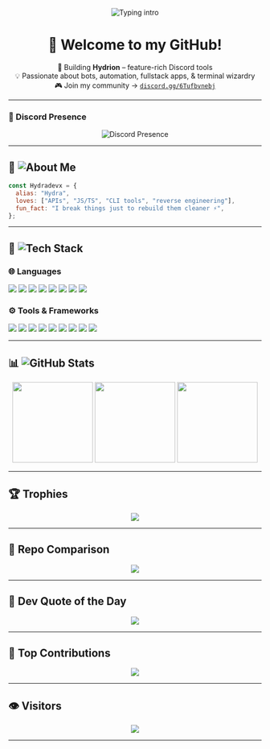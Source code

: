 <!-- prettier-ignore-start -->
<p align="center">
  <img src="https://readme-typing-svg.herokuapp.com?font=Fira+Code&weight=600&size=24&duration=4000&pause=1000&color=00FFD9&center=true&vCenter=true&width=600&lines=Hey+I'm+Hydradevx!;Crafting+Hydrion+Tools+%F0%9F%9A%80;Discord+Bot+Dev+%7C+Fullstack+Builder;Automation+%7C+APIs+%7C+Cross-Platform+Tools" alt="Typing intro" />
</p>

<h1 align="center">👋 Welcome to my GitHub!</h1>

<p align="center">
  🚀 Building <strong>Hydrion</strong> – feature-rich Discord tools<br>
  💡 Passionate about bots, automation, fullstack apps, & terminal wizardry<br>
  🎮 Join my community → <a href="https://discord.gg/6Tufbvnebj"><code>discord.gg/6Tufbvnebj</code></a>
</p>

---

### 📡 Discord Presence
<p align="center">
  <img src="https://lanyard.cnrad.dev/api/1251647487081709682" alt="Discord Presence">
</p>

---

## 🧠 <img src="https://readme-typing-svg.herokuapp.com?font=Fira+Code&size=20&duration=3000&pause=1000&color=00FFA2&center=false&vCenter=false&width=180&lines=About+Me" alt="About Me" />

```js
const Hydradevx = {
  alias: "Hydra",
  loves: ["APIs", "JS/TS", "CLI tools", "reverse engineering"],
  fun_fact: "I break things just to rebuild them cleaner ⚡",
};
```

---

## 🧰 <img src="https://readme-typing-svg.herokuapp.com?font=Fira+Code&size=20&duration=3000&pause=1000&color=00FFA2&center=false&vCenter=false&width=200&lines=Tech+Stack" alt="Tech Stack" />

### 🌐 Languages
<p>
  <img src="https://img.shields.io/badge/JavaScript-%23F7DF1E.svg?style=for-the-badge&logo=javascript&logoColor=black"/>
  <img src="https://img.shields.io/badge/TypeScript-%23007ACC.svg?style=for-the-badge&logo=typescript&logoColor=white"/>
  <img src="https://img.shields.io/badge/Python-%233776AB.svg?style=for-the-badge&logo=python&logoColor=white"/>
  <img src="https://img.shields.io/badge/C++-%2300599C.svg?style=for-the-badge&logo=c%2B%2B&logoColor=white"/>
  <img src="https://img.shields.io/badge/C%23-%23239120.svg?style=for-the-badge&logo=csharp&logoColor=white"/>
  <img src="https://img.shields.io/badge/Lua-%232C2D72.svg?style=for-the-badge&logo=lua&logoColor=white"/>
  <img src="https://img.shields.io/badge/Markdown-%23000000.svg?style=for-the-badge&logo=markdown&logoColor=white"/>
  <img src="https://img.shields.io/badge/Bash-%23121011.svg?style=for-the-badge&logo=gnu-bash&logoColor=white"/>
</p>

### ⚙️ Tools & Frameworks
<p>
  <img src="https://img.shields.io/badge/Node.js-%236DA55F.svg?style=for-the-badge&logo=node.js&logoColor=white"/>
  <img src="https://img.shields.io/badge/React-%2361DAFB.svg?style=for-the-badge&logo=react&logoColor=black"/>
  <img src="https://img.shields.io/badge/MongoDB-%2347A248.svg?style=for-the-badge&logo=mongodb&logoColor=white"/>
  <img src="https://img.shields.io/badge/Vercel-%23000000.svg?style=for-the-badge&logo=vercel&logoColor=white"/>
  <img src="https://img.shields.io/badge/TailwindCSS-%2338B2AC.svg?style=for-the-badge&logo=tailwind-css&logoColor=white"/>
  <img src="https://img.shields.io/badge/Electron-%231970.svg?style=for-the-badge&logo=electron&logoColor=white"/>
  <img src="https://img.shields.io/badge/Flask-%23000.svg?style=for-the-badge&logo=flask&logoColor=white"/>
  <img src="https://img.shields.io/badge/ESLint-%234B3263.svg?style=for-the-badge&logo=eslint&logoColor=white"/>
  <img src="https://img.shields.io/badge/Prettier-%23F7B93E.svg?style=for-the-badge&logo=prettier&logoColor=black"/>
</p>

---

## 📊 <img src="https://readme-typing-svg.herokuapp.com?font=Fira+Code&size=20&duration=3000&pause=1000&color=00FFA2&center=false&vCenter=false&width=200&lines=GitHub+Stats" alt="GitHub Stats" />

<p align="center">
  <img src="https://github-readme-stats.vercel.app/api?username=Hydradevx&show_icons=true&theme=onedark&hide_border=false&include_all_commits=true" height="160"/>
  <img src="https://github-readme-streak-stats.herokuapp.com/?user=Hydradevx&theme=onedark&hide_border=false" height="160"/>
  <img src="https://github-readme-stats.vercel.app/api/top-langs/?username=Hydradevx&layout=compact&theme=onedark&hide_border=false" height="160"/>
</p>

---

## 🏆 Trophies
<p align="center">
  <img src="https://github-profile-trophy.vercel.app/?username=Hydradevx&theme=onedark&no-frame=false&margin-w=10"/>
</p>

---

## 🌟 Repo Comparison
<p align="center">
  <img src="https://api.star-history.com/svg?repos=Hydradevx/Hydrion-S3LFB0T,Hydradevx/Hydrion-OwO-Farmbot&type=Date"/>
</p>

---

## 💬 Dev Quote of the Day
<p align="center">
  <img src="https://quotes-github-readme.vercel.app/api?type=horizontal&theme=onedark"/>
</p>

---

## 🚀 Top Contributions
<p align="center">
  <img src="https://github-contributor-stats.vercel.app/api?username=Hydradevx&limit=5&theme=onedark&combine_all_yearly_contributions=true"/>
</p>

---


## 👁️ Visitors
<p align="center">
  <img src="https://visitcount.itsvg.in/api?id=Hydradevx&icon=2&color=blue"/>
</p>

---

<!-- Made with ⚡ by Hydradevx -->
<!-- prettier-ignore-end -->
